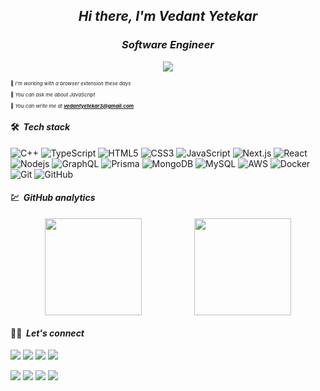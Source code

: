 <h2 align="center"><em>Hi there, I'm Vedant Yetekar</em></h2>
<h3 align="center"><em>Software Engineer</em></h3>

<p align="center">
  <img src="https://komarev.com/ghpvc/?username=vedanty3&color=blueviolet&style=flat">
</p>

<p style="font-size:8px;">🌱 <em>I'm working with a browser extension these days</em></p>
<p style="font-size:8px;">💬 <em>You can ask me about JavaScript</em></p>
<p style="font-size:8px;">📮 <em>You can write me at <strong><a href="mailto:vedantyetekar3@gmail.com">vedantyetekar3@gmail.com</a></strong></em></p>

#### 🛠 ***&nbsp;Tech stack***
![C++](https://img.shields.io/badge/C%2B%2B-00599C?style=flat&logo=c%2B%2B&logoColor=white)
![TypeScript](https://img.shields.io/badge/-TypeScript-F3F0E8?style=flat&logo=typescript&logoColor=#7CB9E8)
![HTML5](https://img.shields.io/badge/-HTML5-%23E44D27?style=flat&logo=html5&logoColor=ffffff)
![CSS3](https://img.shields.io/badge/-CSS3-%231572B6?style=flat&logo=css3)
![JavaScript](https://img.shields.io/badge/-JavaScript-%23F7DF1C?style=flat&logo=javascript&logoColor=000000&labelColor=%23F7DF1C&color=%23FFCE5A)
![Next.js](https://img.shields.io/badge/-Next.js-302F2C?style=flat&logo=next.js&logoColor=#7CB9E8)
![React](https://img.shields.io/badge/-React.js-F0F8FF?style=flat&logo=react&logoColor=007FFF)
<br>
![Nodejs](https://img.shields.io/badge/-Node.js-339933?style=flat&logo=Node.js&logoColor=ffffff)
![GraphQL](https://img.shields.io/badge/-GraphQL-f7f5ef?style=flat&logo=graphql&logoColor=FF69B4)
![Prisma](https://img.shields.io/badge/-Prisma-f7f5ef?style=flat&logo=prisma&logoColor=000042)
![MongoDB](https://img.shields.io/badge/MongoDB-4EA94B?style=flat&logo=mongodb&logoColor=white)
![MySQL](https://img.shields.io/badge/-MySQL-F8F7F2?style=flat&logo=mysql&logoColor=#7CB9E8)
![AWS](https://img.shields.io/badge/AWS-232F32?style=flat&logo=AmazonAWS&logoColor=white)
![Docker](https://img.shields.io/badge/-Docker-F9F6EE?style=flat&logo=docker&logoColor=0000FF)
![Git](https://img.shields.io/badge/-Git-%23F05032?style=flat&logo=git&logoColor=%23ffffff)
![GitHub](https://img.shields.io/badge/-GitHub-181717?style=flat&logo=github)
<br/>

#### 💹 ***&nbsp;GitHub analytics***
<div style="display: flex; gap:30px; align-items: center; justify-content:space-evenly;">
	<img style="height:155px" src="https://github-readme-stats.vercel.app/api?username=vedanty3&theme=chartreuse-dark&show_icons=true&hide_border=true&count_private=true"/>
	<img style="height:155px" src="https://github-readme-streak-stats.herokuapp.com/?user=vedanty3&theme=chartreuse-dark&hide_border=true"/>
</div>

#### 🤝🏻 ***&nbsp;Let's connect***
<p>
<a href="https://medium.com/@vedanty3"><img src="https://img.shields.io/badge/-vedaanty3-000000?style=flat&logo=medium"/></a>
<a href="buymeacoffee.com/vedaanty3"><img src="https://img.shields.io/badge/-vedaanty3-000000?style=flat&logo=buymeacoffee"/></a>
<a href="https://twitter.com/vedaanty3"><img src="https://img.shields.io/badge/-vedaanty3-000000?style=flat&logo=x"/></a>
<a href="https://www.instagram.com/vedanty3/"><img src="https://img.shields.io/badge/-vedanty3-ffffff?style=flat&logo=instagram"/></a>
</p>
<p>
<a href="https://linkedin.com/in/vedanty3"><img src="https://img.shields.io/badge/-vedanty3-0077B5?style=flat&logo=Linkedin&logoColor=white"/></a>
<a href="mailto:vedantyetekar3@gmail.com"><img src="https://img.shields.io/badge/-vedantyetekar3@gmail.com-D14836?style=flat&logo=Gmail&logoColor=white"/></a>
<a href="https://leetcode.com/u/vedanty3"><img src="https://img.shields.io/badge/-vedanty3-282828?style=flat&logo=leetcode&logoColor=eff2f699"/></a>
<a href="https://www.geeksforgeeks.org/user/vedantyetekar/?utm_source=geeksforgeeks&utm_medium=my_profile&utm_campaign=auth_user"><img src="https://img.shields.io/badge/-vedantyetekar-white?style=flat&logo=geeksforgeeks&logoColor=eff2f699"/></a>
</p>
